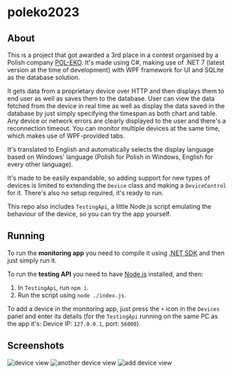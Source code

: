 # poleko2023

## About
This is a project that got awarded a 3rd place in a contest organised by a Polish company 
[POL-EKO](https://www.pol-eko.com.pl/en/). It's made using C#, making use of .NET 7 (latest version at the time 
of development) with WPF framework for UI and SQLite as the database solution.

It gets data from a proprietary device over HTTP and then displays them to end user as well as saves them to the 
database. User can view the data fetched from the device in real time as well as display the data saved in the database
by just simply specifying the timespan as both chart and table. Any device or network errors are clearly displayed to 
the user and there's a reconnection timeout. You can monitor multiple devices at the same time, which makes use of
WPF-provided tabs.

It's translated to English and automatically selects the display language based on Windows' language (Polish for Polish 
in Windows, English for every other language).

It's made to be easily expandable, so adding support for new types of devices is limited to extending the `Device` 
class and making a `DeviceControl` for it.
There's also no setup required, it's ready to run.

This repo also includes `TestingApi`, a little Node.js script emulating the behaviour of the device, so you can try
the app yourself.

## Running
To run the **monitoring app** you need to compile it using [.NET SDK](https://dotnet.microsoft.com/en-us/download) and 
then just simply run it.

To run the **testing API** you need to have [Node.js](https://nodejs.org/en/download/package-manager) installed, and then:
1. In `TestingApi`, run `npm i`.
2. Run the script using `node ./index.js`.

To add a device in the monitoring app, just press the `+` icon in the `Devices` panel and enter its details
(for the `TestingApi` running on the same PC as the app it's: Device IP: `127.0.0.1`, port: `56000`).

## Screenshots

<img src="https://i.imgur.com/FFOB8Qg.png" alt="device view" />
<img src="https://i.imgur.com/CoxZOlR.png" alt="another device view" />
<img src="https://i.imgur.com/jxxh3jv.png" alt="add device view" />
